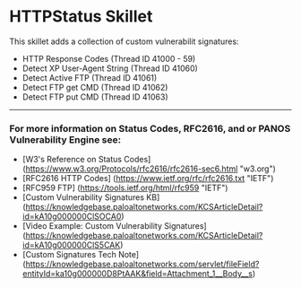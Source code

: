 # HTTPStatus Skillet

This skillet adds a collection of custom vulnerabilit signatures:
* HTTP Response Codes (Thread ID 41000 - 59)
* Detect XP User-Agent String (Thread ID 41060)
* Detect Active FTP (Thread ID 41061)
* Detect FTP get CMD (Thread ID 41062)
* Detect FTP put CMD (Thread ID 41063)

---

### For more information on Status Codes, RFC2616, and or PANOS Vulnerability Engine see:

* [W3's Reference on Status Codes] (https://www.w3.org/Protocols/rfc2616/rfc2616-sec6.html "w3.org")
* [RFC2616 HTTP Codes] (https://www.ietf.org/rfc/rfc2616.txt "IETF")
* [RFC959 FTP] (https://tools.ietf.org/html/rfc959 "IETF")
* [Custom Vulnerability Signatures KB] (https://knowledgebase.paloaltonetworks.com/KCSArticleDetail?id=kA10g000000ClSOCA0)
* [Video Example: Custom Vulnerability Signatures] (https://knowledgebase.paloaltonetworks.com/KCSArticleDetail?id=kA10g000000ClS5CAK)
* [Custom Signatures Tech Note] (https://knowledgebase.paloaltonetworks.com/servlet/fileField?entityId=ka10g000000D8PtAAK&field=Attachment_1__Body__s)



